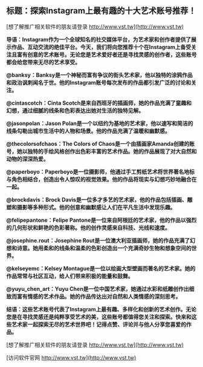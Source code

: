 ## **标题：探索Instagram上最有趣的十大艺术账号推荐！**

[想了解推广相关软件的朋友请登录 http://www.vst.tw](http://www.vst.tw)

**导语：Instagram作为一个全球知名的社交媒体平台，为艺术家和创作者提供了展示作品、互动交流的绝佳平台。今天，我们将向您推荐十个在Instagram上备受关注且富有创意的艺术账号。无论您是艺术爱好者还是寻找灵感的创作者，这些账号都会给您带来无尽的艺术享受。**

**@banksy：Banksy是一个神秘而富有争议的街头艺术家，他以独特的涂鸦作品和政治讽刺闻名于世。他的Instagram账号每次发布的作品都引发广泛的讨论和关注。**

**@cintascotch：Cinta Scotch是来自西班牙的插画师，她的作品充满了童趣和幻想，通过细腻的线条和色彩表达出她对生活的独特见解。**

**@jasonpolan：Jason Polan是一个以纽约为基地的艺术家，他以速写和简洁的线条勾勒出城市生活中的人物和场景。他的作品充满了温暖和幽默感。**

**@thecolorsofchaos：The Colors of Chaos是一个由插画家Amanda创建的账号，她以独特的手绘风格创作出色彩丰富的艺术作品。她的作品展现了对大自然和动物的深深热爱。**

**@paperboyo：Paperboyo是一位摄影师，他通过手工剪纸艺术将世界著名地标与角色相结合，创造出令人惊叹的视觉效果。他的作品将现实与幻想巧妙地融合在一起。**

**@brockdavis：Brock Davis是一位多才多艺的艺术家，他的作品包括插画、雕塑和摄影等多种形式。他的创意和幽默感让人们在平凡生活中发现乐趣。**

**@felipepantone：Felipe Pantone是一位来自阿根廷的艺术家，他的作品以强烈的几何形状和鲜艳的色彩著称。他的创作灵感来自科技、光线和速度。**

**@josephine.rout：Josephine Rout是一位澳大利亚插画师，她的作品充满了幻想和诗意。她用柔和的线条和温柔的色彩创造出一个充满奇妙生物和想象空间的世界。**

**@kelseyemc：Kelsey Montague是一位以绘画大型壁画而著名的艺术家。她的作品常常与社区互动，给人们带来积极的能量和鼓舞。**

**@yuyu_chen_art：Yuyu Chen是一位中国艺术家，她通过水彩和纸雕创作出细致而富有情感的艺术作品。她的作品传达出对自然和人类情感的深刻思考。**

**结语：这些艺术账号代表了Instagram上最有趣、多样化和创新的艺术创作。无论您是在寻找灵感还是纯粹享受艺术的美，这些账号都值得您关注和探索。快来和这些艺术家一起探索无尽的艺术世界吧！记得点赞、评论并与他人分享您喜爱的作品。**

[想了解推广相关软件的朋友请登录 http://www.vst.tw](http://www.vst.tw)


[访问软件官网 http://www.vst.tw](http://www.vst.tw)
